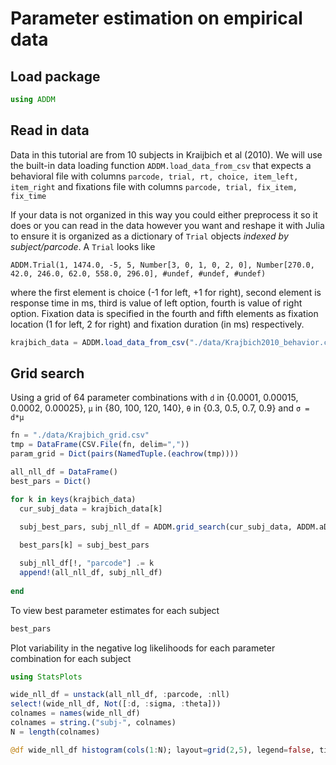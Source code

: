 # Parameter estimation on empirical data

## Load package

```julia
using ADDM
```

## Read in data

Data in this tutorial are from 10 subjects in Kraijbich et al (2010). We will use the built-in data loading function `ADDM.load_data_from_csv` that expects a behavioral file with columns `parcode, trial, rt, choice, item_left, item_right` and fixations file with columns `parcode, trial, fix_item, fix_time`

If your data is not organized in this way you could either preprocess it so it does or you can read in the data however you want and reshape it with Julia to ensure it is organized as a dictionary of `Trial` objects *indexed by subject/parcode*. A `Trial` looks like

```
ADDM.Trial(1, 1474.0, -5, 5, Number[3, 0, 1, 0, 2, 0], Number[270.0, 42.0, 246.0, 62.0, 558.0, 296.0], #undef, #undef, #undef)
```  

where the first element is choice (-1 for left, +1 for right), second element is response time in ms, third is value of left option, fourth is value of right option. Fixation data is specified in the fourth and fifth elements as fixation location (1 for left, 2 for right) and fixation duration (in ms) respectively.  


```julia
krajbich_data = ADDM.load_data_from_csv("./data/Krajbich2010_behavior.csv", "./data/Krajbich2010_fixations.csv")
```

## Grid search

Using a grid of 64 parameter combinations with `d` in {0.0001, 0.00015, 0.0002, 0.00025}, `μ` in {80, 100, 120, 140}, `θ` in {0.3, 0.5, 0.7, 0.9}  and `σ = d*μ`   

```julia
fn = "./data/Krajbich_grid.csv"
tmp = DataFrame(CSV.File(fn, delim=","))
param_grid = Dict(pairs(NamedTuple.(eachrow(tmp))))

all_nll_df = DataFrame()
best_pars = Dict()

for k in keys(krajbich_data)
  cur_subj_data = krajbich_data[k]
  
  subj_best_pars, subj_nll_df = ADDM.grid_search(cur_subj_data, ADDM.aDDM_get_trial_likelihood, param_grid, Dict(:η=>0.0, :barrier=>1, :decay=>0, :nonDecisionTime=>0, :bias=>0.0))

  best_pars[k] = subj_best_pars

  subj_nll_df[!, "parcode"] .= k
  append!(all_nll_df, subj_nll_df)
  
end
```

To view best parameter estimates for each subject

```julia
best_pars
```

Plot variability in the negative log likelihoods for each parameter combination for each subject

```julia
using StatsPlots

wide_nll_df = unstack(all_nll_df, :parcode, :nll)
select!(wide_nll_df, Not([:d, :sigma, :theta]))
colnames = names(wide_nll_df)
colnames = string.("subj-", colnames)
N = length(colnames)

@df wide_nll_df histogram(cols(1:N); layout=grid(2,5), legend=false, title=permutedims(colnames), frame=:box, titlefontsize=11, c=:blues, bins = 20, size=(1800,1000), xrotation = 45)
```
